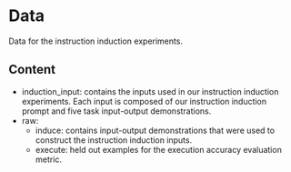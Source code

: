 # Data

Data for the instruction induction experiments.

## Content

- induction_input: contains the inputs used in our instruction induction experiments. 
	Each input is composed of our instruction induction prompt and five task input-output demonstrations.
- raw:
	- induce: contains input-output demonstrations that were used to construct the instruction induction inputs.
	- execute: held out examples for the execution accuracy evaluation metric.